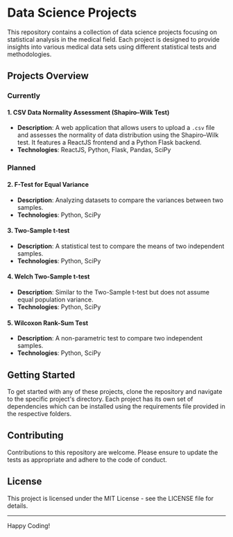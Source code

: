 # Data Science Projects

This repository contains a collection of data science projects focusing on statistical analysis in the medical field. Each project is designed to provide insights into various medical data sets using different statistical tests and methodologies.

## Projects Overview

### Currently

#### 1. CSV Data Normality Assessment (Shapiro–Wilk Test)
- **Description**: A web application that allows users to upload a `.csv` file and assesses the normality of data distribution using the Shapiro–Wilk test. It features a ReactJS frontend and a Python Flask backend.
- **Technologies**: ReactJS, Python, Flask, Pandas, SciPy

### Planned

#### 2. F-Test for Equal Variance
- **Description**: Analyzing datasets to compare the variances between two samples.
- **Technologies**: Python, SciPy

#### 3. Two-Sample t-test
- **Description**: A statistical test to compare the means of two independent samples.
- **Technologies**: Python, SciPy

#### 4. Welch Two-Sample t-test
- **Description**: Similar to the Two-Sample t-test but does not assume equal population variance.
- **Technologies**: Python, SciPy

#### 5. Wilcoxon Rank-Sum Test
- **Description**: A non-parametric test to compare two independent samples.
- **Technologies**: Python, SciPy

## Getting Started

To get started with any of these projects, clone the repository and navigate to the specific project's directory. Each project has its own set of dependencies which can be installed using the requirements file provided in the respective folders.

## Contributing

Contributions to this repository are welcome. Please ensure to update the tests as appropriate and adhere to the code of conduct.

## License

This project is licensed under the MIT License - see the LICENSE file for details.

---

Happy Coding!
